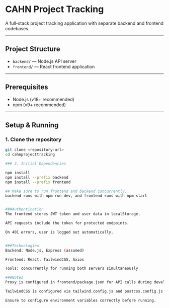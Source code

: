 # CAHN Project Tracking

A full-stack project tracking application with separate backend and frontend codebases.

---

## Project Structure

- `backend/` — Node.js API server
- `frontend/` — React frontend application

---

## Prerequisites

- Node.js (v18+ recommended)
- npm (v9+ recommended)

---

## Setup & Running

### 1. Clone the repository

```bash
git clone <repository-url>
cd cahnprojecttracking

### 2. Initial Dependencies

npm install
npm install --prefix backend
npm install --prefix frontend

## Make sure to run frontend and backend concurrently.
backend runs with npm run dev, and frontend runs with npm start


###Authentication
The frontend stores JWT token and user data in localStorage.

API requests include the token for protected endpoints.

On 401 errors, user is logged out automatically.


###Technologies
Backend: Node.js, Express (assumed)

Frontend: React, TailwindCSS, Axios

Tools: concurrently for running both servers simultaneously

###Notes
Proxy is configured in frontend/package.json for API calls during development.

TailwindCSS is configured via tailwind.config.js and postcss.config.js in the frontend.

Ensure to configure environment variables correctly before running.
